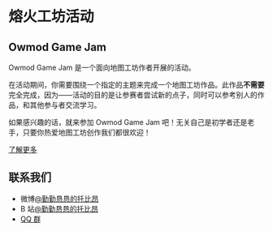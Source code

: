 # 熔火工坊活动

## Owmod Game Jam

Owmod Game Jam 是一个面向地图工坊作者开展的活动。

在活动期间，你需要围绕一个指定的主题来完成一个地图工坊作品。此作品**不需要**完全完成，因为——活动的目的是让参赛者尝试新的点子，同时可以参考别人的作品，和其他参与者交流学习。

如果感兴趣的话，就来参加 Owmod Game Jam 吧！无关自己是初学者还是老手，只要你热爱地图工坊创作我们都很欢迎！

[了解更多](./jam)

## 联系我们

- 微博[@勤勤恳恳的托比昂](https://weibo.com/u/7137731798)
- B 站[@勤勤恳恳的托比昂](https://space.bilibili.com/471343987)
- [QQ 群](https://jq.qq.com/?_wv=1027&k=5J2QSeu)
